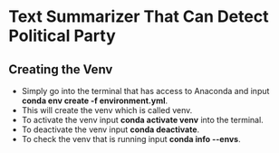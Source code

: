 # Text Summarizer That Can Detect Political Party

## Creating the Venv
- Simply go into the terminal that has access to Anaconda and input __conda env create -f environment.yml__.
- This will create the venv which is called venv.
- To activate the venv input __conda activate venv__ into the terminal.
- To deactivate the venv input __conda deactivate__.
- To check the venv that is running input __conda info --envs__.
